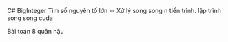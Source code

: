 C# BigInteger
Tìm số nguyên tố lớn -- Xử lý song song n tiến trình. lập trình song song cuda

Bài toán 8 quân hậu


